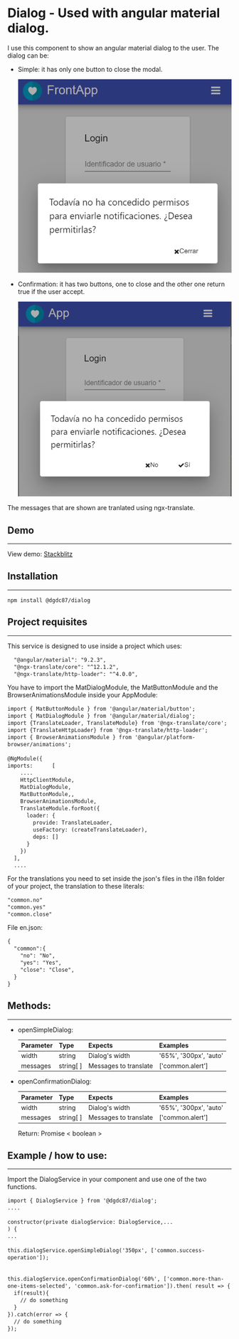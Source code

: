 # Dialog - Used with angular material dialog.

I use this component to show an angular material dialog to the user. The dialog can be:

- Simple: it has only one button to close the modal.

  ![Image of simpleDialog](https://raw.githubusercontent.com/dgdc87/frontLibraries/master/projects/dgdc87/dialog/assets/images/simpleDialog.png)

- Confirmation: it has two buttons, one to close and the other one return true if the user accept.

  ![Image of confirmationDialog](https://raw.githubusercontent.com/dgdc87/frontLibraries/master/projects/dgdc87/dialog/assets/images/confirmationDialog.png)


The messages that are shown are tranlated using ngx-translate.

## Demo
------

View demo: [Stackblitz](https://stackblitz.com/edit/demo-dgdc87-dialog)


## Installation
------

  ```
  npm install @dgdc87/dialog
  ```

## Project requisites
------

  This service is designed to use inside a project which uses:

  ```
    "@angular/material": "9.2.3",
    "@ngx-translate/core": "^12.1.2",
    "@ngx-translate/http-loader": "^4.0.0",
  ```

  You have to import the MatDialogModule, the MatButtonModule and the BrowserAnimationsModule inside your AppModule:

  ```
  import { MatButtonModule } from '@angular/material/button';
  import { MatDialogModule } from '@angular/material/dialog';
  import {TranslateLoader, TranslateModule} from '@ngx-translate/core';
  import {TranslateHttpLoader} from '@ngx-translate/http-loader';
  import { BrowserAnimationsModule } from '@angular/platform-browser/animations';

  @NgModule({
  imports:      [ 
      ....
      HttpClientModule,
      MatDialogModule,
      MatButtonModule,,
      BrowserAnimationsModule,
      TranslateModule.forRoot({
        loader: {
          provide: TranslateLoader,
          useFactory: (createTranslateLoader),
          deps: []
        }
      })
    ],
    ....
  ```

  For the translations you need to set inside the json's files in the i18n folder of your project, the translation to these literals:

  ```
  "common.no"
  "common.yes"
  "common.close"
  ```

  File en.json:
  ```
  {
    "common":{
      "no": "No",
      "yes": "Yes",
      "close": "Close",
    }
  }
  ```

## Methods:
------

* openSimpleDialog:

  | Parameter     | Type      | Expects               | Examples               |
  | ------------- | --------- | --------------------- | ---------------------- |
  | width         | string    | Dialog's width        | '65%', '300px', 'auto' |  
  | messages      | string[ ] | Messages to translate | ['common.alert']       |  



* openConfirmationDialog:

  | Parameter     | Type      | Expects               | Examples               |
  | ------------- | --------- | --------------------- | ---------------------- |
  | width         | string    | Dialog's width        | '65%', '300px', 'auto' |  
  | messages      | string[ ] | Messages to translate | ['common.alert']       |  

  Return: Promise < boolean > 


## Example / how to use:
------

  Import the DialogService in your component and use one of the two functions.

  ```
  import { DialogService } from '@dgdc87/dialog';
  ....

  constructor(private dialogService: DialogService,... 
  ) {
  ...

  this.dialogService.openSimpleDialog('350px', ['common.success-operation']);


  this.dialogService.openConfirmationDialog('60%', ['common.more-than-one-items-selected', 'common.ask-for-confirmation']).then( result => {
    if(result){
      // do something
    }
  }).catch(error => {
    // do something
  });

  ```




